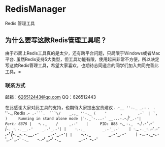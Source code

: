 # RedisManager
Redis 管理工具

## 为什么要写这款Redis管理工具呢？

由于市面上Redis工具真的是太少，还有跨平台问题，只局限于Windows或者Mac平台.
虽然Redis支持5大类型，但工具功能有限，使用起来非常不方便，所以决定写这款Redis管理工具，希望大家喜欢。也期待志同道合的同学们加入共同完善此工具。=

### 联系方式
邮箱：626512443@qq.com
QQ：626512443

在此感谢大家对此工具的支持，也期待大家提出宝贵建议
                    _._
               _.-``__ ''-._
          _.-``    `.  `_.  ''-._           Redis
      .-`` .-```.  ```\/    _.,_ ''-._
     (    '      ,       .-`  | `,    )     Running in stand alone mode
     |`-._`-...-` __...-.``-._|'` _.-'|     Port: 6379
     |    `-._   `._    /     _.-'    |     PID: 888
      `-._    `-._  `-./  _.-'    _.-'
     |`-._`-._    `-.__.-'    _.-'_.-'|
     |    `-._`-._        _.-'_.-'    |
      `-._    `-._`-.__.-'_.-'    _.-'
     |`-._`-._    `-.__.-'    _.-'_.-'|
     |    `-._`-._        _.-'_.-'    |
      `-._    `-._`-.__.-'_.-'    _.-'
          `-._    `-.__.-'    _.-'
              `-._        _.-'
                  `-.__.-'

